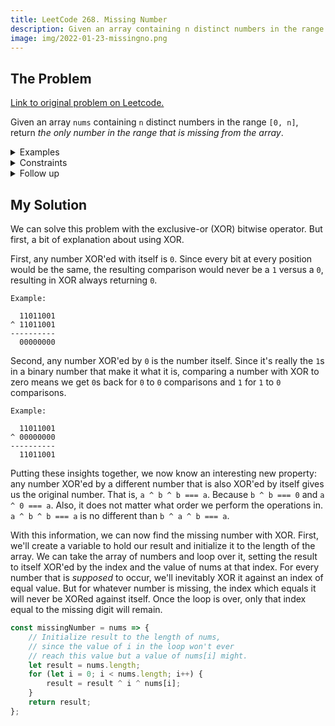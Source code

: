 ```yaml
---
title: LeetCode 268. Missing Number
description: Given an array containing n distinct numbers in the range [0, n], return the only number in the range that is missing from the array.
image: img/2022-01-23-missingno.png
---
```


## The Problem

[Link to original problem on Leetcode.](https://leetcode.com/problems/missing-number/)

Given an array `nums` containing `n` distinct numbers in the range `[0, n]`, return _the only number in the range that is missing from the array_.

<details>
<summary>Examples</summary>

Example 1:

```
Input: nums = [3,0,1]
Output: 2
Explanation: n = 3 since there are 3 numbers, so all numbers are in the range [0,3]. 2 is the missing number in the range since it does not appear in nums.
```

Example 2:

```
Input: nums = [0,1]
Output: 2
Explanation: n = 2 since there are 2 numbers, so all numbers are in the range [0,2]. 2 is the missing number in the range since it does not appear in nums.
```

Example 3:

```
Input: nums = [9,6,4,2,3,5,7,0,1]
Output: 8
Explanation: n = 9 since there are 9 numbers, so all numbers are in the range [0,9]. 8 is the missing number in the range since it does not appear in nums.
```

</details>

<details>
<summary>Constraints</summary>

- `n` $=$ `nums.length`
- 1 $\le$ `n` $\le$ 10<sup>4</sup>
- 0 $\le$ `nums[i]` $\le$ `n`
- All the numbers of `nums` are **unique**.
</details>

<details>
<summary>Follow up</summary>

Could you implement a solution using only $O(1)$ extra space complexity and $O(n)$ runtime complexity?

</details>

## My Solution

We can solve this problem with the exclusive-or (XOR) bitwise operator. But first, a bit of explanation about using XOR.

First, any number XOR'ed with itself is `0`. Since every bit at every position would be the same, the resulting comparison would never be a `1` versus a `0`, resulting in XOR always returning `0`.

```
Example:

  11011001
^ 11011001
----------
  00000000
```

Second, any number XOR'ed by `0` is the number itself. Since it's really the `1`s in a binary number that make it what it is, comparing a number with XOR to zero means we get `0`s back for `0` to `0` comparisons and `1` for `1` to `0` comparisons.

```
Example:

  11011001
^ 00000000
----------
  11011001
```

Putting these insights together, we now know an interesting new property: any number XOR'ed by a different number that is also XOR'ed by itself gives us the original number. That is, `a ^ b ^ b === a`. Because `b ^ b === 0` and `a ^ 0 === a`. Also, it does not matter what order we perform the operations in. `a ^ b ^ b === a` is no different than `b ^ a ^ b === a`.

With this information, we can now find the missing number with XOR. First, we'll create a variable to hold our result and initialize it to the length of the array. We can take the array of numbers and loop over it, setting the result to itself XOR'ed by the index and the value of nums at that index. For every number that is _supposed_ to occur, we'll inevitably XOR it against an index of equal value. But for whatever number is missing, the index which equals it will never be XORed against itself. Once the loop is over, only that index equal to the missing digit will remain.

```javascript
const missingNumber = nums => {
	// Initialize result to the length of nums,
	// since the value of i in the loop won't ever
	// reach this value but a value of nums[i] might.
	let result = nums.length;
	for (let i = 0; i < nums.length; i++) {
		result = result ^ i ^ nums[i];
	}
	return result;
};
```
